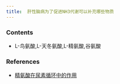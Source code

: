 ```yaml
---
title:  肝性脑病为了促进NH3代谢可以补充哪些物质
--- 
```


### Contents
- L-鸟氨酸,L-天冬氨酸,L-精氨酸,谷氨酸

### References
- [精氨酸在尿素循环中的作用](/精氨酸在尿素循环中的作用)

